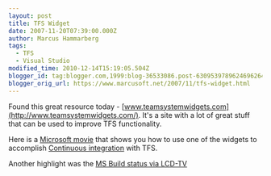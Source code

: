 ```yaml
---
layout: post
title: TFS Widget
date: 2007-11-20T07:39:00.000Z
author: Marcus Hammarberg
tags:
  - TFS
  - Visual Studio
modified_time: 2010-12-14T15:19:05.504Z
blogger_id: tag:blogger.com,1999:blog-36533086.post-6309539789624696264
blogger_orig_url: https://www.marcusoft.net/2007/11/tfs-widget.html
---
```


Found this great resource today -
[www.teamsystemwidgets.com](http://www.teamsystemwidgets.com/). It's a
site with a lot of great stuff that can be used to improve TFS
functionality.

Here is a [Microsoft
movie](http://msdn2.microsoft.com/en-us/teamsystem/bb905523.aspx) that
shows you how to use one of the widgets to accomplish [Continuous
integration](http://en.wikipedia.org/wiki/Continuous_Integration) with
TFS.

Another highlight was the [MS Build status via
LCD-TV](http://www.hamang.net/index.php?option=com_content&task=view&id=16&Itemid=9)
